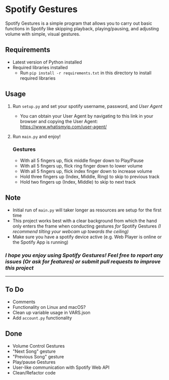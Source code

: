 # Spotify Gestures

Spotify Gestures is a simple program that allows you to carry out basic functions in Spotify like skipping playback, playing/pausing, and adjusting volume with simple, visual gestures.

## Requirements
- Latest version of Python installed
- Required libraries installed
    - Run `pip install -r requirements.txt` in this directory to install required libraries
## Usage
1. Run `setup.py` and set your spotify username, password, and *User Agent*
    - You can obtain your User Agent by navigating to this link in your browser and copying the User Agent: https://www.whatismyip.com/user-agent/
2. Run `main.py` and enjoy!

     ### **Gestures**
    - With all 5 fingers up, flick middle finger down to Play/Pause
    - With all 5 fingers up, flick ring finger down to lower volume
    - With all 5 fingers up, flick index finger down to increase volume
    - Hold three fingers up (Index, Middle, Ring) to skip to previous track
    - Hold two fingers up (Index, Middle) to skip to next track

## Note
- Initial run of `main.py` will taker longer as resources are setup for the first time
- This project works best with a clear background from which the hand only enters the frame when conducting gestures *for* Spotify Gestures *(I recommend tilting your webcam up towards the ceiling)*
- Make sure you have a spotify device active (e.g. Web Player is online or the Spotify App is running)

### *I hope you enjoy using Spotify Gestures! Feel free to report any issues (Or ask for features) or submit pull requests to improve this project*
------------------------
## To Do
- Comments
- Functionality on Linux and macOS?
- Clean up variable usage in VARS.json
- Add `account.py` functionality

## Done
- Volume Control Gestures
- "Next Song" gesture
- "Previous Song" gesture
- Play/pause Gestures
- User-like communication with Spotify Web API
- Clean/Refactor code